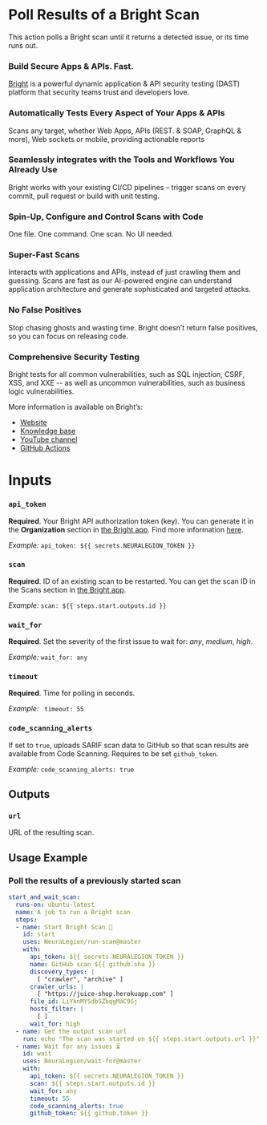 # Poll Results of a Bright Scan

This action polls a Bright scan until it returns a detected issue, or its time runs out.

### Build Secure Apps & APIs. Fast.

[Bright](https://www.brightsec.com) is a powerful dynamic application & API security testing (DAST) platform that security teams trust and developers love.

### Automatically Tests Every Aspect of Your Apps & APIs

Scans any target, whether Web Apps, APIs (REST. & SOAP, GraphQL & more), Web sockets or mobile, providing actionable reports

### Seamlessly integrates with the Tools and Workflows You Already Use

Bright works with your existing CI/CD pipelines – trigger scans on every commit, pull request or build with unit testing.

### Spin-Up, Configure and Control Scans with Code

One file. One command. One scan. No UI needed.

### Super-Fast Scans

Interacts with applications and APIs, instead of just crawling them and guessing.
Scans are fast as our AI-powered engine can understand application architecture and generate sophisticated and targeted attacks.

### No False Positives

Stop chasing ghosts and wasting time. Bright doesn’t return false positives, so you can focus on releasing code.

### Comprehensive Security Testing

Bright tests for all common vulnerabilities, such as SQL injection, CSRF, XSS, and XXE -- as well as uncommon vulnerabilities, such as business logic vulnerabilities.

More information is available on Bright’s:
* [Website](https://www.brightsec.com/)
* [Knowledge base](https://docs.brightsec.com/docs/quickstart)
* [YouTube channel](https://www.youtube.com/channel/UCoIC0T1pmozq3eKLsUR2uUw)
* [GitHub Actions](https://github.com/marketplace?query=neuralegion+)

# Inputs

### `api_token`

**Required**. Your Bright API authorization token (key). You can generate it in the **Organization** section in [the Bright app](https://app.neuralegion.com/login). Find more information [here](https://docs.brightsec.com/docs/manage-your-organization#manage-organization-apicli-authentication-tokens).

_Example:_ `api_token: ${{ secrets.NEURALEGION_TOKEN }}`

### `scan`

**Required**. ID of an existing scan to be restarted. You can get the scan ID in the Scans section in [the Bright app](https://app.neuralegion.com/login).

_Example:_ `scan: ${{ steps.start.outputs.id }}`

### `wait_for`

**Required**. Set the severity of the first issue to wait for: *any*, *medium*, *high*.

_Example:_ `wait_for: any`

### `timeout`

**Required**. Time for polling in seconds.

_Example:_  ` timeout: 55`

### `code_scanning_alerts`

If set to `true`, uploads SARIF scan data to GitHub so that scan results are available from Code Scanning.
Requires to be set `github_token`.

_Example:_  `code_scanning_alerts: true`

## Outputs

### `url`

URL of the resulting scan.

## Usage Example

### Poll the results of a previously started scan

```yml
start_and_wait_scan:
  runs-on: ubuntu-latest
  name: A job to run a Bright scan
  steps:
  - name: Start Bright Scan 🏁
    id: start
    uses: NeuraLegion/run-scan@master
    with:
      api_token: ${{ secrets.NEURALEGION_TOKEN }}
      name: GitHub scan ${{ github.sha }}
      discovery_types: |
        [ "crawler", "archive" ]
      crawler_urls: |
        [ "https://juice-shop.herokuapp.com" ]
      file_id: LiYknMYSdbSZbqgMaC9Sj
      hosts_filter: |
        [ ]
      wait_for: high
  - name: Get the output scan url
    run: echo "The scan was started on ${{ steps.start.outputs.url }}"
  - name: Wait for any issues ⏳
    id: wait
    uses: NeuraLegion/wait-for@master
    with:
      api_token: ${{ secrets.NEURALEGION_TOKEN }}
      scan: ${{ steps.start.outputs.id }}
      wait_for: any
      timeout: 55
      code_scanning_alerts: true
      github_token: ${{ github.token }}
```
